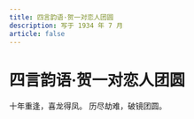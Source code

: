 ```yaml
---
title: 四言韵语·贺一对恋人团圆
description: 写于 1934 年 7 月
article: false
---
```


# 四言韵语·贺一对恋人团圆

十年重逢，喜龙得凤。
历尽劫难，破镜团圆。
